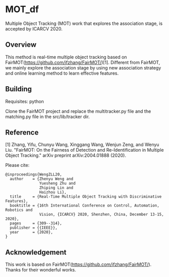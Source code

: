 # MOT_df
Multiple Object Tracking (MOT) work that explores the association stage, is accepted by ICARCV 2020.

## Overview ##
This method is real-time multiple object tracking based on FairMOT(https://github.com/ifzhang/FairMOT/)[1]. Different from FairMOT, we mainly explore the association stage by using new association strategy and online learning method to learn effective features.

## Building ##
Requisites: python

Clone the FairMOT project and replace the multitracker.py file and the matching.py file in the src/lib/tracker dir.


## Reference ##
[1] Zhang, Yifu, Chunyu Wang, Xinggang Wang, Wenjun Zeng, and Wenyu Liu. "FairMOT: On the Fairness of Detection and Re-Identification in Multiple Object Tracking." arXiv preprint arXiv:2004.01888 (2020).



Please cite:
```
@inproceedings{WengZLL20,
  author    = {Zhenyu Weng and
               Yuesheng Zhu and
               Zhiping Lin and
               Haizhou Li},
  title     = {Real-Time Multiple Object Tracking with Discriminative Features},
  booktitle = {16th International Conference on Control, Automation, Robotics and
               Vision, {ICARCV} 2020, Shenzhen, China, December 13-15, 2020},
  pages     = {309--314},
  publisher = {{IEEE}},
  year      = {2020},
}
```

## Acknowledgement ##
This work is based on FairMOT(https://github.com/ifzhang/FairMOT/). Thanks for their wonderful works.


